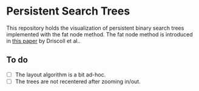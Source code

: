 # Persistent Search Trees

This repository holds the visualization of persistent binary search trees implemented with the fat node method. The fat node method is introduced in [this paper](https://www.cs.cmu.edu/~sleator/papers/making-data-structures-persistent.pdf) by Driscoll et al.. 

## To do

- [ ] The layout algorithm is a bit ad-hoc.
- [ ] The trees are not recentered after zooming in/out. 